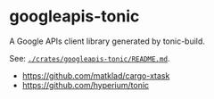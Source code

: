 # googleapis-tonic

A Google APIs client library generated by tonic-build.

See: [`./crates/googleapis-tonic/README.md`](./crates/googleapis-tonic/README.md).

- <https://github.com/matklad/cargo-xtask>
- <https://github.com/hyperium/tonic>
